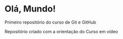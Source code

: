 # Olá, Mundo!
 Primeiro repositório do curso de Git e GitHub

 Repositório criado com a orientação do Curso em vídeo

